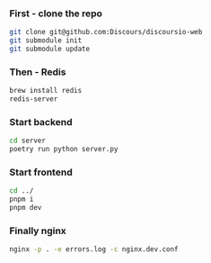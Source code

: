 ### First - clone the repo

```sh
git clone git@github.com:Discours/discoursio-web
git submodule init
git submodule update
```

### Then - Redis

```sh
brew install redis
redis-server
```

### Start backend

```sh
cd server
poetry run python server.py
```

### Start frontend

```sh
cd ../
pnpm i
pnpm dev
```

### Finally nginx

```sh
nginx -p . -e errors.log -c nginx.dev.conf
```

